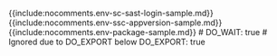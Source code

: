 {{include:nocomments.env-sc-sast-login-sample.md}}
{{include:nocomments.env-ssc-appversion-sample.md}}
{{include:nocomments.env-package-sample.md}}
          # DO_WAIT: true # Ignored due to DO_EXPORT below
          DO_EXPORT: true